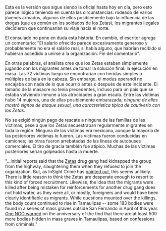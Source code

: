 Esta es la versión que sigue siendo la oficial hasta hoy en día, pero esto parece ilógico teniendo en cuenta las circunstancias: rodeado de varios jóvenes armados, algunos de ellos posiblemente bajo la influencia de las drogas (que es común en los soldados de los Zetas), los migrantes ilegales decidieron que continuarían su viaje hacia el norte. 

 El consulado no pone en duda esta historia. En cambio, el escritor agrega un comentario: "El salario ofrecido parece excesivamente generoso y probablemente no era el salario real, si había alguno, que habrían recibido si hubieran accedido a unirse a la organización. Fin del comentario". 

 En otras palabras, el analista cree que los Zetas estaban simplemente jugando con los migrantes antes de tomar la solución final: la ejecución en masa. Las 72 víctimas luego se encontrarían con heridas simples o múltiples de bala en la cabeza. Sin embargo, el modus operandi no encajaba con nada de lo que ocurrió antes o después de este incidente. El tamaño de la masacre no tenia precedentes, incluso para un país que se estaba volviendo inmune a las atrocidades a gran escala. Entre las víctimas hubo 14 mujeres, una de ellas posiblemente embarazada; *ninguna de ellas mostró signos de ataque sexual, una característica típica de cautiverio con los Zetas.* 

 No se exigió ningún pago de rescate a ninguna de las familias de las víctimas, pese a que los Zetas secuestraban regularmente migrantes en toda la región. Ninguna de las víctimas era mexicana, aunque la mayoría de las posteriores víctimas lo fueron. Las víctimas fueron conducidas en camiones; las otras fueron arrebatadas de las líneas de autobuses comerciales. El tiro de gracia también fue atípico. Muchas de las víctimas posteriores serían golpeados hasta la muerte. 

 "...Initial reports said that the [Zetas](<http://www.insightcrime.org/groups-mexico/zetas>)  drug gang had kidnapped the group from the highway, slaughtering them when they refused to join the organization. But, as InSight Crime has [pointed out](<http://www.insightcrime.org/news-analysis/explaining-the-tamaulipas-mass-graves>), this seems unlikely. There is little reason to think the Zetas are desperate enough to resort to this kind of forced recruitment. Likewise, the idea that the migrants were killed after being mistaken for reinforcements for another drug gang does not hold water, as they were all, or mostly, foreigners and would have been clearly identifiable as migrants. While questions mounted over the killings, the body count continued to rise in Tamaulipas -- some 183 bodies were found in a series of mass graves outside San Fernando in April of this year. [One NGO warned](<http://www.google.com/hostednews/afp/article/ALeqM5h4IDxi5YwDZ28pJeGM2FTvRCVsCA?docId=CNG.a3058e2af34190ac62cacda3b07d996a.271>)
on the anniversary of the find that there are at least 500 more bodies hidden in mass graves in Tamaulipas, based on confessions from criminals."  

